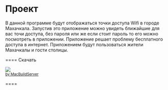Проект
====

  В данной программе будут отображаться точки доступа Wifi в городе Махачкала.
Запустив это приложение можно увидеть ближайшие для вас точи доступа, без пароля или же если стоит пароль 
то его можно посмотреть в приложении.  Приложение решает проблему бесплатного доступа в интернет.
Приложением будут пользоваться жители Махачкалы и гости столицы.

====
Скачать

<!-- MacBuildServer Install Button -->
<div class="macbuildserver-block">
    <a class="macbuildserver-button" href="http://macbuildserver.com/project/github/build/?xcode_project=WiF.xcodeproj&amp;target=Wifi&amp;repo_url=git%40github.com%3AKurbanovRamazan%2Fwifidag.git&amp;build_conf=Release" target="_blank"><img src="http://com.macbuildserver.github.s3-website-us-east-1.amazonaws.com/button_up.png"/></a><br/><sup><a href="http://macbuildserver.com/github/opensource/" target="_blank">by MacBuildServer</a></sup>
</div>
<!-- MacBuildServer Install Button -->

====

